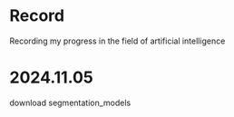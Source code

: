# Record
Recording my progress in the field of artificial intelligence
# 2024.11.05
  download segmentation_models
